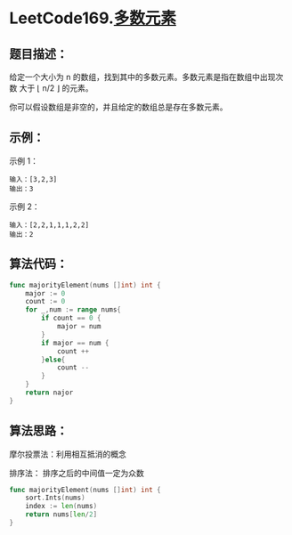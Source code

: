 # LeetCode169.[多数元素](https://leetcode-cn.com/problems/majority-element/)

## 题目描述：

给定一个大小为 n 的数组，找到其中的多数元素。多数元素是指在数组中出现次数 大于 ⌊ n/2 ⌋ 的元素。

你可以假设数组是非空的，并且给定的数组总是存在多数元素。

##  示例：

示例 1：

```
输入：[3,2,3]
输出：3
```

示例 2：

```
输入：[2,2,1,1,1,2,2]
输出：2
```

## 算法代码：

```go
func majorityElement(nums []int) int {
    major := 0
    count := 0
    for _,num := range nums{
        if count == 0 {
            major = num
        }
        if major == num {
            count ++
        }else{
            count --
        }
    }
    return najor
}
```

## 算法思路：

摩尔投票法：利用相互抵消的概念

排序法： 排序之后的中间值一定为众数

```go
func majorityElement(nums []int) int {
    sort.Ints(nums)
    index := len(nums)
    return nums[len/2]
}
```

